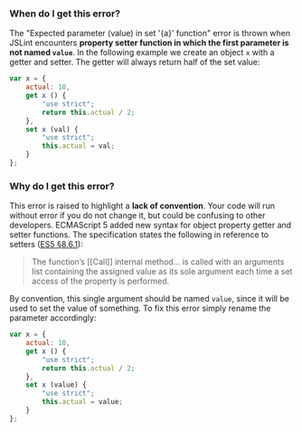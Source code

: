 <!---
{
    "titles": [
        "Expected parameter (value) in set '{a}' function"
    ],
    "slugs": [
        "expected-parameter-value-in-set-a-function"
    ],
    "linters": [
        "jslint"
    ],
    "author": "jallardice"
}
-->

### When do I get this error?

The "Expected parameter (value) in set '{a}' function" error is thrown when
JSLint encounters **property setter function in which the first parameter is not
named `value`**. In the following example we create an object `x` with a getter
and setter. The getter will always return half of the set value:

<!---
{
    "linter": "jslint"
}
-->
```javascript
var x = {
    actual: 10,
    get x () {
        "use strict";
        return this.actual / 2;
    },
    set x (val) {
        "use strict";
        this.actual = val;
    }
};
```

### Why do I get this error?

This error is raised to highlight a **lack of convention**. Your code will run
without error if you do not change it, but could be confusing to other
developers. ECMAScript 5 added new syntax for object property getter and setter
functions. The specification states the following in reference to setters ([ES5
&sect;8.6.1][es5-8.6.1]):

> The function’s [[Call]] internal method... is called with an arguments list
> containing the assigned value as its sole argument each time a set access of
> the property is performed.

By convention, this single argument should be named `value`, since it will be
used to set the value of something. To fix this error simply rename the
parameter accordingly:

<!---
{
    "linter": "jslint"
}
-->
```javascript
var x = {
    actual: 10,
    get x () {
        "use strict";
        return this.actual / 2;
    },
    set x (value) {
        "use strict";
        this.actual = value;
    }
};
```

[es5-8.6.1]: http://es5.github.com/#x8.6.1
